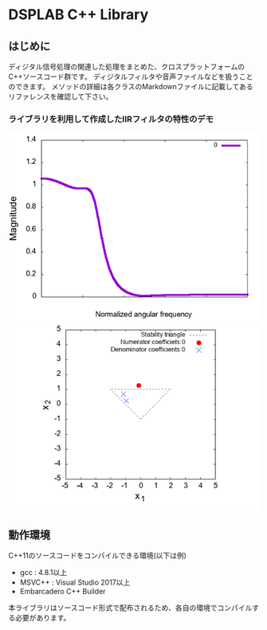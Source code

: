 # DSPLAB C++ Library

## はじめに

ディジタル信号処理の関連した処理をまとめた、クロスプラットフォームのC++ソースコード群です。
ディジタルフィルタや音声ファイルなどを扱うことのできます。
メソッドの詳細は各クラスのMarkdownファイルに記載してあるリファレンスを確認して下さい。

### ライブラリを利用して作成したIIRフィルタの特性のデモ
![frequency_response](./frequency_response.gif)
![coefficients](./coef.gif)
## 動作環境

C++11のソースコードをコンパイルできる環境(以下は例)

- gcc : 4.8.1以上
- MSVC++ : Visual Studio 2017以上
- Embarcadero C++ Builder 

本ライブラリはソースコード形式で配布されるため、各自の環境でコンパイルする必要があります。
